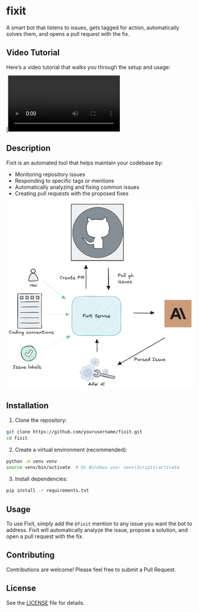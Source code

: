 # fixit

A smart bot that listens to issues, gets tagged for action, automatically solves them, and opens a pull request with the fix.

## Video Tutorial

Here’s a video tutorial that walks you through the setup and usage:

[![Video Tutorial](./readme_res/fixit_walkthrough.mp4)


## Description

Fixit is an automated tool that helps maintain your codebase by:
- Monitoring repository issues
- Responding to specific tags or mentions
- Automatically analyzing and fixing common issues
- Creating pull requests with the proposed fixes

![System Diagram](./readme_res/fixit.png)

## Installation

1. Clone the repository:
```bash
git clone https://github.com/yourusername/fixit.git
cd fixit
```

2. Create a virtual environment (recommended):
```bash
python -m venv venv
source venv/bin/activate  # On Windows use: venv\Scripts\activate
```

3. Install dependencies:
```bash
pip install -r requirements.txt
```

## Usage

To use Fixit, simply add the `@fixit` mention to any issue you want the bot to address. Fixit will automatically analyze the issue, propose a solution, and open a pull request with the fix.

## Contributing

Contributions are welcome! Please feel free to submit a Pull Request.

## License

See the [LICENSE](LICENSE) file for details.
